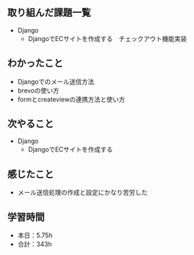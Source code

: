 ## 取り組んだ課題一覧
- Django
    - DjangoでECサイトを作成する　チェックアウト機能実装                  

## わかったこと
- Djangoでのメール送信方法
- brevoの使い方
- formとcreateviewの連携方法と使い方                                                                             

## 次やること
- Django
    - DjangoでECサイトを作成する

## 感じたこと                
- メール送信処理の作成と設定にかなり苦労した                                                                                                                                                                                                                                                                                                                                                                                                                                                                                                                                                                                            
                                                                                             
                                    
## 学習時間
- 本日：5.75h
- 合計：343h